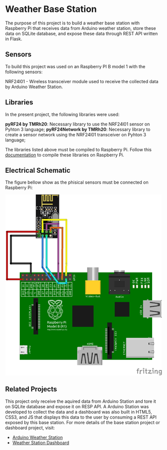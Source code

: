 # Weather Base Station

The purpose of this project is to build a weather base station with Raspberry Pi that receives data from Arduino weather station, store these data on SQLite database, and expose these data through REST API written in Flask.

## Sensors
To build this project was used on an Raspberry PI B model 1 with the following sensors:

NRF24l01 - Wireless transceiver module used to receive the collected data by Arduino Weather Station.

## Libraries
In the present project, the following libraries were used:

**pyRF24 by TMRh20**: Necessary library to use the NRF24l01 sensor on Pyhton 3 language;
**pyRF24Network by TMRh20**: Necessary library to create a sensor network using the NRF24l01 transceiver on Pyhton 3 language;

The libraries listed above must be compiled to Raspberry Pi. Follow this [documentation](http://google.com) to compile these libraries on Raspberry Pi.


## Electrical Schematic
The figure bellow show as the phisical sensors must be connected on Raspberry Pi:

![Image of Raspberry Pi Eletronic Schematic](hackaton-raspberry.png)


## Related Projects

This project only receive the aquired data from Arduino Station and tore it on SQLite database and expose it on RESP API. A Arduino Station was developed to collect the data and a dashboard was also built in HTML5, CSS3, and JS that displays this data to the user by consuming a REST API exposed by this base station. For more details of the base station project or dashboard project, visit:

* [Arduino Weather Station](https://github.com/profbrunolopes/weather-arduino-sensor)
* [Weather Station Dashboard](http://google.com)
